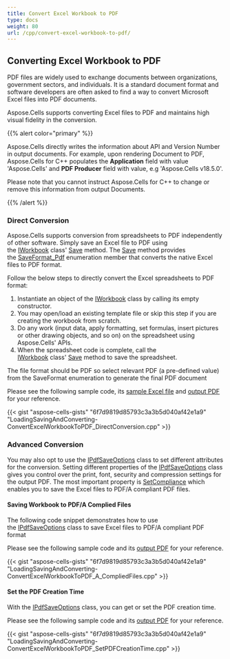 ```yaml
---
title: Convert Excel Workbook to PDF
type: docs
weight: 80
url: /cpp/convert-excel-workbook-to-pdf/
---
```


## **Converting Excel Workbook to PDF**
PDF files are widely used to exchange documents between organizations, government sectors, and individuals. It is a standard document format and software developers are often asked to find a way to convert Microsoft Excel files into PDF documents.

Aspose.Cells supports converting Excel files to PDF and maintains high visual fidelity in the conversion.

{{% alert color="primary" %}} 

Aspose.Cells directly writes the information about API and Version Number in output documents. For example, upon rendering Document to PDF, Aspose.Cells for C++ populates the **Application** field with value 'Aspose.Cells' and **PDF Producer** field with value, e.g 'Aspose.Cells v18.5.0'.

Please note that you cannot instruct Aspose.Cells for C++ to change or remove this information from output Documents.

{{% /alert %}} 
### **Direct Conversion**
Aspose.Cells supports conversion from spreadsheets to PDF independently of other software. Simply save an Excel file to PDF using the [IWorkbook](https://apireference.aspose.com/cells/cpp/class/aspose.cells.i_workbook/) class' [Save](https://apireference.aspose.com/cells/cpp/class/aspose.cells.i_workbook/#a77072cfb929787df9ad1f38b02f58349) method. The [Save](https://apireference.aspose.com/cells/cpp/class/aspose.cells.i_workbook/#a77072cfb929787df9ad1f38b02f58349) method provides the [SaveFormat_Pdf](https://apireference.aspose.com/cells/cpp/namespace/aspose.cells/#a11cae527e4e68f1adcac8f47ea64481a) enumeration member that converts the native Excel files to PDF format.

Follow the below steps to directly convert the Excel spreadsheets to PDF format:

1. Instantiate an object of the [IWorkbook](https://apireference.aspose.com/cells/cpp/class/aspose.cells.i_workbook/) class by calling its empty constructor.
1. You may open/load an existing template file or skip this step if you are creating the workbook from scratch.
1. Do any work (input data, apply formatting, set formulas, insert pictures or other drawing objects, and so on) on the spreadsheet using Aspose.Cells' APIs.
1. When the spreadsheet code is complete, call the [IWorkbook](https://apireference.aspose.com/cells/cpp/class/aspose.cells.i_workbook/) class' [Save](https://apireference.aspose.com/cells/cpp/class/aspose.cells.i_workbook/#a77072cfb929787df9ad1f38b02f58349) method to save the spreadsheet.

The file format should be PDF so select relevant PDF (a pre-defined value) from the SaveFormat enumeration to generate the final PDF document

Please see the following sample code, its [sample Excel file](67338368.xlsx) and [output PDF](67338369.pdf) for your reference.

{{< gist "aspose-cells-gists" "6f7d9819d85793c3a3b5d040af42e1a9" "LoadingSavingAndConverting-ConvertExcelWorkbookToPDF_DirectConversion.cpp" >}}
### **Advanced Conversion**
You may also opt to use the [IPdfSaveOptions](https://apireference.aspose.com/cells/cpp/class/aspose.cells.i_pdf_save_options/) class to set different attributes for the conversion. Setting different properties of the [IPdfSaveOptions](https://apireference.aspose.com/cells/cpp/class/aspose.cells.i_pdf_save_options/) class gives you control over the print, font, security and compression settings for the output PDF. The most important property is [SetCompliance](https://apireference.aspose.com/cells/cpp/class/aspose.cells.i_pdf_save_options/#a2158ff23d7c071f8224b1cd063233c07) which enables you to save the Excel files to PDF/A compliant PDF files.
#### **Saving Workbook to PDF/A Complied Files**
The following code snippet demonstrates how to use the [IPdfSaveOptions](https://apireference.aspose.com/cells/cpp/class/aspose.cells.i_pdf_save_options/) class to save Excel files to PDF/A compliant PDF format

Please see the following sample code and its [output PDF](67338370.pdf) for your reference.

{{< gist "aspose-cells-gists" "6f7d9819d85793c3a3b5d040af42e1a9" "LoadingSavingAndConverting-ConvertExcelWorkbookToPDF_A_CompliedFiles.cpp" >}}
#### **Set the PDF Creation Time**
With the [IPdfSaveOptions](https://apireference.aspose.com/cells/cpp/class/aspose.cells.i_pdf_save_options/) class, you can get or set the PDF creation time.

Please see the following sample code and its [output PDF](67338371.pdf) for your reference.

{{< gist "aspose-cells-gists" "6f7d9819d85793c3a3b5d040af42e1a9" "LoadingSavingAndConverting-ConvertExcelWorkbookToPDF_SetPDFCreationTime.cpp" >}}
